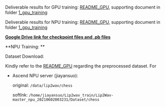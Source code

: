 Deliverable results for GPU training: [README_GPU](https://rnd-gitlab-ca-g.huawei.com/hispark/model_training_hq/-/blob/master/Lip2Wav/1_gpu_training/README_GPU.md), supporting document in folder [1_gpu_training](1_gpu_training)

Deliverable results for NPU training: [README_GPU](https://rnd-gitlab-ca-g.huawei.com/hispark/model_training_hq/-/blob/master/Lip2Wav/1_gpu_training/README_GPU.md), supporting document in folder [1_gpu_training](1_gpu_training)


**[Google Drive link for checkpoint files and .pb files](https://drive.google.com/drive/folders/13dnqFc3WtEFE9dCbvVNQd4q5sDsbFmmF?usp=sharing)**

**NPU Training: **

Dataset Download:

Kindly refer to the [README_GPU](https://rnd-gitlab-ca-g.huawei.com/hispark/model_training_hq/-/blob/master/Lip2Wav/1_gpu_training/README_GPU.md) regarding the preprocessed dataset. For 

- Ascend NPU server (jiayansuo): 

    original: `/data/lip2wav/chess`

    softlnk: `/home/jiayansuo/Lip2wav_train/Lip2Wav-master_npu_20210602003231/Dataset/chess`

